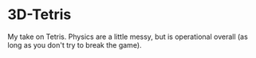 # 3D-Tetris
My take on Tetris. Physics are a little messy, but is operational overall (as long as you don't try to break the game).
